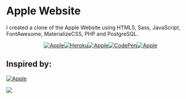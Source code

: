 # Apple Website
I created a clone of the Apple Website using HTML5, Sass, JavaScript, FontAwesome, MaterializeCSS, PHP and PostgreSQL.

<div align="center">
  
[![Apple](https://img.shields.io/badge/-‍-white?style=for-the-badge&logo=Apple&logoColor=000000)](https://www.apple.com)[![Heroku](https://img.shields.io/badge/-Website‍‍Clone‍‍Link-430098?style=for-the-badge&logo=Heroku&logoColor=white)]()[![Apple](https://img.shields.io/badge/-‍-white?style=for-the-badge&logo=Apple&logoColor=000000)](https://www.apple.com)[![CodePen](https://img.shields.io/badge/-CodePen-000?style=for-the-badge&logo=CodePen&logoColor=white)](https://codepen.io/isaacalves7/)[![Apple](https://img.shields.io/badge/-‍-white?style=for-the-badge&logo=Apple&logoColor=000000)]()

</div>

## Inspired by:
[![Apple](https://img.shields.io/badge/-Apple-000?style=for-the-badge&logo=Apple&logoColor=white)](https://www.apple.com)

![](https://i.ytimg.com/vi/DEpF1nNz1l0/maxresdefault.jpg)
